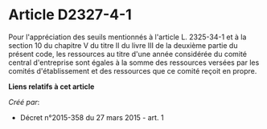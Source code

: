 # Article D2327-4-1

Pour l'appréciation des seuils mentionnés à l'article L. 2325-34-1 et à la section 10 du chapitre V du titre II du livre III
de la deuxième partie du présent code, les ressources au titre d'une année considérée du comité central d'entreprise sont
égales à la somme des ressources versées par les comités d'établissement et des ressources que ce comité reçoit en propre.

**Liens relatifs à cet article**

_Créé par_:

  - Décret n°2015-358 du 27 mars 2015 - art. 1
